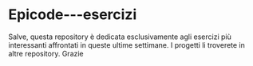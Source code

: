 # Epicode---esercizi
Salve, questa repository è dedicata esclusivamente agli esercizi più interessanti affrontati in queste ultime settimane.
I progetti li troverete in altre repository.
Grazie
